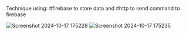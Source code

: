 Technique using: #firebase to store data and #http to send command to firebase

![Screenshot 2024-10-17 175228](https://github.com/user-attachments/assets/84e7679d-782c-4482-be90-95f28237c1bb)
![Screenshot 2024-10-17 175235](https://github.com/user-attachments/assets/1c5913c2-f959-4a25-b909-3b9868e5f1bb)
